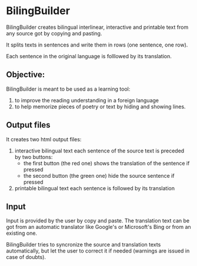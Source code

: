 # BilingBuilder
BilingBuilder creates bilingual interlinear, interactive and printable text  from any source got by copying and pasting.

It splits texts in sentences and write  them in rows (one sentence, one row).

Each sentence in the original language is folllowed by its translation.  

## Objective: 
  BilingBuilder is meant to be used as a learning tool:
  1. to improve the reading understanding in a foreign language 
  2. to help memorize pieces of poetry or text by hiding and showing lines.   

## Output files
It creates two html output files:
1. interactive bilingual text 
    each sentence of the source text is preceded by two buttons:
      * the first button (the red one) shows the translation of the sentence if pressed 
      * the second button (the green one) hide the source sentence if pressed
2. printable bilingual text
   each sentence is followed by its translation 
 
## Input
Input is provided by the user by copy and paste.
The translation text can be got from an automatic translator like Google's or  Microsoft's Bing 
or from an existing one. 

BilingBuilder tries to syncronize the source and translation texts automatically, 
but let the user to correct it if needed  (warnings are issued in case of doubts). 
